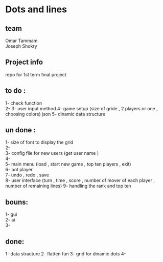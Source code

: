 # Dots and lines
 
## team
 Omar Tammam  
 Joseph Shokry  
 
## Project info
 repo for 1st term final project  
## to do : 
 1- check function  
 2- 
 3- user input method 
 4- game setup (size of gride , 2 players or one , choosing colors) json 
 5- dinamic data structure

## un done :
 1- size of font to display the grid  
 2-  
 3- config file for new users (get user name )  
 4-    
 5- main menu (load , start new game , top ten players , exit)  
 6- bot player  
 7- undo , redo , save   
 8- user interface (turn , time , score , number of mover of each player , number of remaining lines) 
 9- handling the rank and top ten  


## bouns:  
 1- gui  
 2- ai  
 3-  


## done:
 1- data stracture
 2- flatten fun
 3- grid for dinamic dots
 4-

